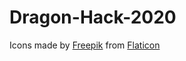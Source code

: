 # Dragon-Hack-2020

Icons made by [Freepik](https://www.flaticon.com/authors/freepik) from [Flaticon](https://www.flaticon.com/)
